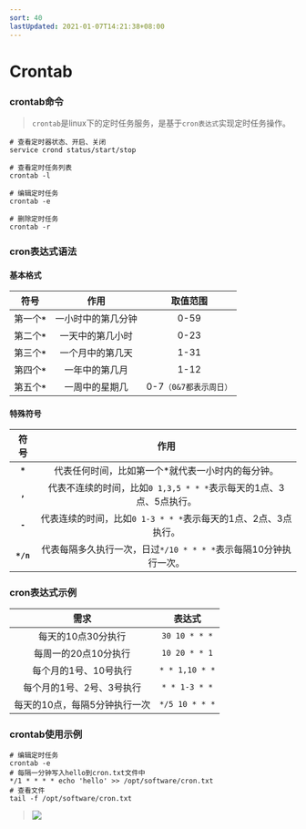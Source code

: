 ```yaml
---
sort: 40
lastUpdated: 2021-01-07T14:21:38+08:00
---
```

# Crontab
### crontab命令

> `crontab`是linux下的定时任务服务，是基于`cron表达式`实现定时任务操作。

```shell
# 查看定时器状态、开启、关闭
service crond status/start/stop

# 查看定时任务列表
crontab -l

# 编辑定时任务
crontab -e

# 删除定时任务
crontab -r
```

### cron表达式语法

#### 基本格式

|       符号       |        作用        |        取值范围        |
| :--------------: | :----------------: | :--------------------: |
| 第一个<b>`*`</b> | 一小时中的第几分钟 |          0-59          |
| 第二个<b>`*`</b> |  一天中的第几小时  |          0-23          |
| 第三个<b>`*`</b> |  一个月中的第几天  |          1-31          |
| 第四个<b>`*`</b> |   一年中的第几月   |          1-12          |
| 第五个<b>`*`</b> |   一周中的星期几   | 0-7`（0&7都表示周日）` |

#### 特殊符号

|     符号     |                             作用                             |
| :----------: | :----------------------------------------------------------: |
|  <b>`*`</b>  |      代表任何时间，比如第一个*就代表一小时内的每分钟。       |
|  <b>`,`</b>  | 代表不连续的时间，比如`0 1,3,5 * * *`表示每天的1点、3点、5点执行。 |
|  <b>`-`</b>  | 代表连续的时间，比如`0 1-3 * * *`表示每天的1点、2点、3点执行。 |
| <b>`*/n`</b> | 代表每隔多久执行一次，日过`*/10 * * * *`表示每隔10分钟执行一次。 |

### cron表达式示例

|             需求              |     表达式     |
| :---------------------------: | :------------: |
|      每天的10点30分执行       | `30 10 * * *`  |
|     每周一的20点10分执行      | `10 20 * * 1`  |
|     每个月的1号、10号执行     | `* * 1,10 * *` |
|   每个月的1号、2号、3号执行   | `* * 1-3 * *`  |
| 每天的10点，每隔5分钟执行一次 | `*/5 10 * * *` |

### crontab使用示例

```shell
# 编辑定时任务
crontab -e
# 每隔一分钟写入hello到cron.txt文件中
*/1 * * * * echo 'hello' >> /opt/software/cron.txt
# 查看文件
tail -f /opt/software/cron.txt
```

> ![](https://image.leejay.top/FuIQOERPfkcxtA57UfN_uTm8dhYj)

